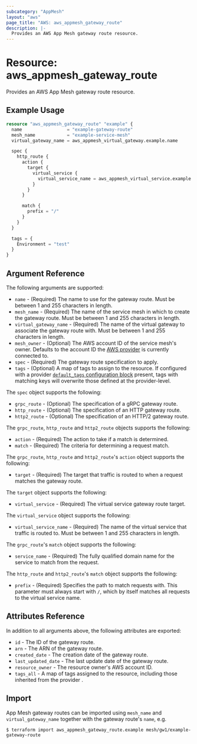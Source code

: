 ```yaml
---
subcategory: "AppMesh"
layout: "aws"
page_title: "AWS: aws_appmesh_gateway_route"
description: |-
  Provides an AWS App Mesh gateway route resource.
---
```


# Resource: aws_appmesh_gateway_route

Provides an AWS App Mesh gateway route resource.

## Example Usage

```terraform
resource "aws_appmesh_gateway_route" "example" {
  name                 = "example-gateway-route"
  mesh_name            = "example-service-mesh"
  virtual_gateway_name = aws_appmesh_virtual_gateway.example.name

  spec {
    http_route {
      action {
        target {
          virtual_service {
            virtual_service_name = aws_appmesh_virtual_service.example.name
          }
        }
      }

      match {
        prefix = "/"
      }
    }
  }

  tags = {
    Environment = "test"
  }
}
```

## Argument Reference

The following arguments are supported:

* `name` - (Required) The name to use for the gateway route. Must be between 1 and 255 characters in length.
* `mesh_name` - (Required) The name of the service mesh in which to create the gateway route. Must be between 1 and 255 characters in length.
* `virtual_gateway_name` - (Required) The name of the virtual gateway to associate the gateway route with. Must be between 1 and 255 characters in length.
* `mesh_owner` - (Optional) The AWS account ID of the service mesh's owner. Defaults to the account ID the [AWS provider][1] is currently connected to.
* `spec` - (Required) The gateway route specification to apply.
* `tags` - (Optional) A map of tags to assign to the resource. If configured with a provider [`default_tags` configuration block](/docs/providers/aws/index.html#default_tags-configuration-block) present, tags with matching keys will overwrite those defined at the provider-level.

The `spec` object supports the following:

* `grpc_route` - (Optional) The specification of a gRPC gateway route.
* `http_route` - (Optional) The specification of an HTTP gateway route.
* `http2_route` - (Optional) The specification of an HTTP/2 gateway route.

The `grpc_route`, `http_route` and `http2_route` objects supports the following:

* `action` - (Required) The action to take if a match is determined.
* `match` - (Required) The criteria for determining a request match.

The `grpc_route`, `http_route` and `http2_route`'s `action` object supports the following:

* `target` - (Required) The target that traffic is routed to when a request matches the gateway route.

The `target` object supports the following:

* `virtual_service` - (Required) The virtual service gateway route target.

The `virtual_service` object supports the following:

* `virtual_service_name` - (Required) The name of the virtual service that traffic is routed to. Must be between 1 and 255 characters in length.

The `grpc_route`'s `match` object supports the following:

* `service_name` - (Required) The fully qualified domain name for the service to match from the request.

The `http_route` and `http2_route`'s `match` object supports the following:

* `prefix` - (Required) Specifies the path to match requests with. This parameter must always start with `/`, which by itself matches all requests to the virtual service name.

## Attributes Reference

In addition to all arguments above, the following attributes are exported:

* `id` - The ID of the gateway route.
* `arn` - The ARN of the gateway route.
* `created_date` - The creation date of the gateway route.
* `last_updated_date` - The last update date of the gateway route.
* `resource_owner` - The resource owner's AWS account ID.
* `tags_all` - A map of tags assigned to the resource, including those inherited from the provider .

## Import

App Mesh gateway routes can be imported using `mesh_name` and `virtual_gateway_name` together with the gateway route's `name`,
e.g.

```
$ terraform import aws_appmesh_gateway_route.example mesh/gw1/example-gateway-route
```

[1]: /docs/providers/aws/index.html
